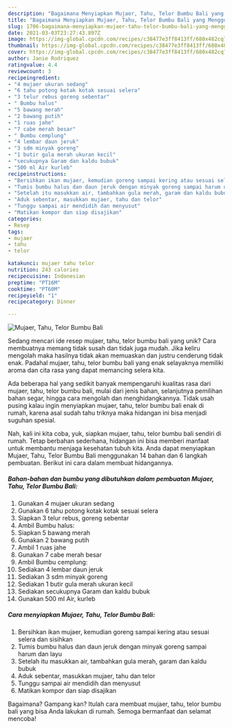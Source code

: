 ```yaml
---
description: "Bagaimana Menyiapkan Mujaer, Tahu, Telor Bumbu Bali yang Menggugah Selera"
title: "Bagaimana Menyiapkan Mujaer, Tahu, Telor Bumbu Bali yang Menggugah Selera"
slug: 1706-bagaimana-menyiapkan-mujaer-tahu-telor-bumbu-bali-yang-menggugah-selera
date: 2021-03-03T23:27:43.897Z
image: https://img-global.cpcdn.com/recipes/c38477e3ff8413ff/680x482cq70/mujaer-tahu-telor-bumbu-bali-foto-resep-utama.jpg
thumbnail: https://img-global.cpcdn.com/recipes/c38477e3ff8413ff/680x482cq70/mujaer-tahu-telor-bumbu-bali-foto-resep-utama.jpg
cover: https://img-global.cpcdn.com/recipes/c38477e3ff8413ff/680x482cq70/mujaer-tahu-telor-bumbu-bali-foto-resep-utama.jpg
author: Janie Rodriquez
ratingvalue: 4.4
reviewcount: 3
recipeingredient:
- "4 mujaer ukuran sedang"
- "6 tahu potong kotak kotak sesuai selera"
- "3 telur rebus goreng sebentar"
- " Bumbu halus"
- "5 bawang merah"
- "2 bawang putih"
- "1 ruas jahe"
- "7 cabe merah besar"
- " Bumbu cemplung"
- "4 lembar daun jeruk"
- "3 sdm minyak goreng"
- "1 butir gula merah ukuran kecil"
- "secukupnya Garam dan kaldu bubuk"
- "500 ml Air kurleb"
recipeinstructions:
- "Bersihkan ikan mujaer, kemudian goreng sampai kering atau sesuai selera dan sisihkan"
- "Tumis bumbu halus dan daun jeruk dengan minyak goreng sampai harum dan layu"
- "Setelah itu masukkan air, tambahkan gula merah, garam dan kaldu bubuk"
- "Aduk sebentar, masukkan mujaer, tahu dan telor"
- "Tunggu sampai air mendidih dan menyusut"
- "Matikan kompor dan siap disajikan"
categories:
- Resep
tags:
- mujaer
- tahu
- telor

katakunci: mujaer tahu telor 
nutrition: 243 calories
recipecuisine: Indonesian
preptime: "PT16M"
cooktime: "PT60M"
recipeyield: "1"
recipecategory: Dinner

---
```



![Mujaer, Tahu, Telor Bumbu Bali](https://img-global.cpcdn.com/recipes/c38477e3ff8413ff/680x482cq70/mujaer-tahu-telor-bumbu-bali-foto-resep-utama.jpg)

Sedang mencari ide resep mujaer, tahu, telor bumbu bali yang unik? Cara membuatnya memang tidak susah dan tidak juga mudah. Jika keliru mengolah maka hasilnya tidak akan memuaskan dan justru cenderung tidak enak. Padahal mujaer, tahu, telor bumbu bali yang enak selayaknya memiliki aroma dan cita rasa yang dapat memancing selera kita.

Ada beberapa hal yang sedikit banyak mempengaruhi kualitas rasa dari mujaer, tahu, telor bumbu bali, mulai dari jenis bahan, selanjutnya pemilihan bahan segar, hingga cara mengolah dan menghidangkannya. Tidak usah pusing kalau ingin menyiapkan mujaer, tahu, telor bumbu bali enak di rumah, karena asal sudah tahu triknya maka hidangan ini bisa menjadi suguhan spesial.




Nah, kali ini kita coba, yuk, siapkan mujaer, tahu, telor bumbu bali sendiri di rumah. Tetap berbahan sederhana, hidangan ini bisa memberi manfaat untuk membantu menjaga kesehatan tubuh kita. Anda dapat menyiapkan Mujaer, Tahu, Telor Bumbu Bali menggunakan 14 bahan dan 6 langkah pembuatan. Berikut ini cara dalam membuat hidangannya.

<!--inarticleads1-->

##### Bahan-bahan dan bumbu yang dibutuhkan dalam pembuatan Mujaer, Tahu, Telor Bumbu Bali:

1. Gunakan 4 mujaer ukuran sedang
1. Gunakan 6 tahu potong kotak kotak sesuai selera
1. Siapkan 3 telur rebus, goreng sebentar
1. Ambil  Bumbu halus:
1. Siapkan 5 bawang merah
1. Gunakan 2 bawang putih
1. Ambil 1 ruas jahe
1. Gunakan 7 cabe merah besar
1. Ambil  Bumbu cemplung:
1. Sediakan 4 lembar daun jeruk
1. Sediakan 3 sdm minyak goreng
1. Sediakan 1 butir gula merah ukuran kecil
1. Sediakan secukupnya Garam dan kaldu bubuk
1. Gunakan 500 ml Air, kurleb




<!--inarticleads2-->

##### Cara menyiapkan Mujaer, Tahu, Telor Bumbu Bali:

1. Bersihkan ikan mujaer, kemudian goreng sampai kering atau sesuai selera dan sisihkan
1. Tumis bumbu halus dan daun jeruk dengan minyak goreng sampai harum dan layu
1. Setelah itu masukkan air, tambahkan gula merah, garam dan kaldu bubuk
1. Aduk sebentar, masukkan mujaer, tahu dan telor
1. Tunggu sampai air mendidih dan menyusut
1. Matikan kompor dan siap disajikan




Bagaimana? Gampang kan? Itulah cara membuat mujaer, tahu, telor bumbu bali yang bisa Anda lakukan di rumah. Semoga bermanfaat dan selamat mencoba!
